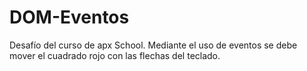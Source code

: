 # DOM-Eventos
Desafío del curso de apx School. Mediante el uso de eventos se debe mover el cuadrado rojo con las flechas del teclado. 
